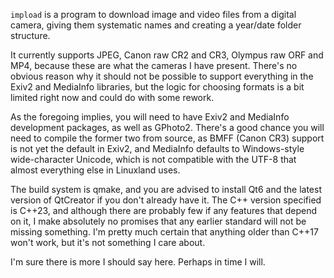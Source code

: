 `impload` is a program to download image and video files from a digital camera, giving them systematic names and creating a year/date folder structure.

It currently supports JPEG, Canon raw CR2 and CR3, Olympus raw ORF and MP4, because these are what the cameras I have present. There's no obvious reason why it should not be possible to support everything in the Exiv2 and MediaInfo libraries, but the logic for choosing formats is a bit limited right now and could do with some rework.

As the foregoing implies, you will need to have Exiv2 and MediaInfo development packages, as well as GPhoto2. There's a good chance you will need to compile the former two from source, as BMFF (Canon CR3) support is not yet the default in Exiv2, and MediaInfo defaults to Windows-style wide-character Unicode, which is not compatible with the UTF-8 that almost everything else in Linuxland uses.

The build system is qmake, and you are advised to install Qt6 and the latest version of QtCreator if you don't already have it. The C++ version specified is C++23, and although there are probably few if any features that depend on it, I make absolutely no promises that any earlier standard will not be missing something. I'm pretty much certain that anything older than C++17 won't work, but it's not something I care about.

I'm sure there is more I should say here. Perhaps in time I will.
